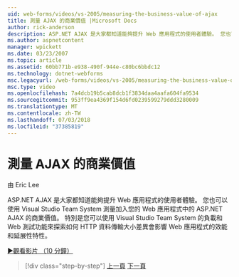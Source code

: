 ```yaml
---
uid: web-forms/videos/vs-2005/measuring-the-business-value-of-ajax
title: 測量 AJAX 的商業價值 |Microsoft Docs
author: rick-anderson
description: ASP.NET AJAX 是大家都知道能夠提升 Web 應用程式的使用者體驗。 您也可以使用 Visual Studio Team System 測量 busine...
ms.author: aspnetcontent
manager: wpickett
ms.date: 03/23/2007
ms.topic: article
ms.assetid: 60bb771b-e938-490f-944e-c80bc6bbdc12
ms.technology: dotnet-webforms
msc.legacyurl: /web-forms/videos/vs-2005/measuring-the-business-value-of-ajax
msc.type: video
ms.openlocfilehash: 7a4dcb19b5cab8dcb1f3834daa4aafa604fa9534
ms.sourcegitcommit: 953ff9ea4369f154d6fd0239599279ddd3280009
ms.translationtype: MT
ms.contentlocale: zh-TW
ms.lasthandoff: 07/03/2018
ms.locfileid: "37385819"
---
```

<a name="measuring-the-business-value-of-ajax"></a>測量 AJAX 的商業價值
====================
由 Eric Lee

ASP.NET AJAX 是大家都知道能夠提升 Web 應用程式的使用者體驗。 您也可以使用 Visual Studio Team System 測量加入您的 Web 應用程式中的 ASP.NET AJAX 的商業價值。 特別是您可以使用 Visual Studio Team System 的負載和 Web 測試功能來探索如何 HTTP 資料傳輸大小差異會影響 Web 應用程式的效能和延展性特性。

[&#9654;觀看影片 （10 分鐘）](https://channel9.msdn.com/Blogs/ASP-NET-Site-Videos/measuring-the-business-value-of-ajax)

> [!div class="step-by-step"]
> [上一頁](introduction-to-managing-and-running-tests-with-team-system.md)
> [下一頁](code-coverage-of-automated-tests.md)
